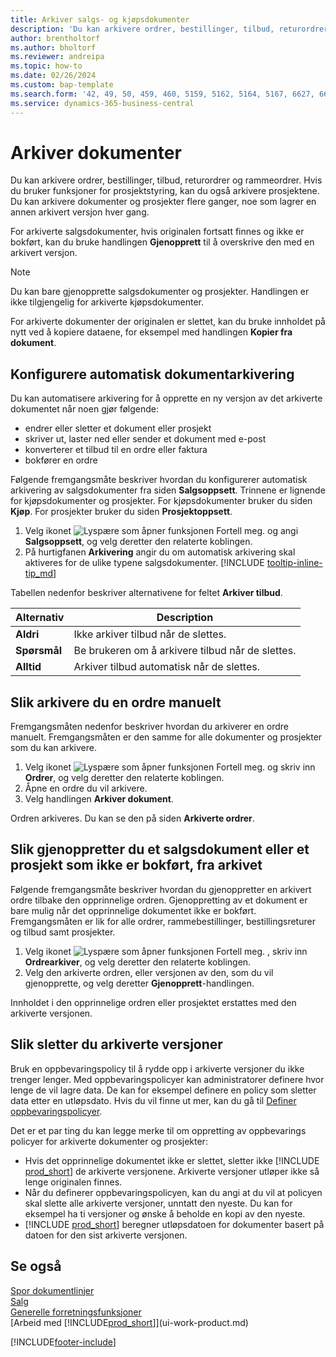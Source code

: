 ```yaml
---
title: Arkiver salgs- og kjøpsdokumenter
description: 'Du kan arkivere ordrer, bestillinger, tilbud, returordrer og rammeordrer.'
author: brentholtorf
ms.author: bholtorf
ms.reviewer: andreipa
ms.topic: how-to
ms.date: 02/26/2024
ms.custom: bap-template
ms.search.form: '42, 49, 50, 459, 460, 5159, 5162, 5164, 5167, 6627, 6630, 6644, 9305, 9306, 9346, 9347, 9348, 9349'
ms.service: dynamics-365-business-central
---
```

# Arkiver dokumenter

Du kan arkivere ordrer, bestillinger, tilbud, returordrer og rammeordrer. Hvis du bruker funksjoner for prosjektstyring, kan du også arkivere prosjektene. Du kan arkivere dokumenter og prosjekter flere ganger, noe som lagrer en annen arkivert versjon hver gang.

For arkiverte salgsdokumenter, hvis originalen fortsatt finnes og ikke er bokført, kan du bruke handlingen **Gjenopprett** til å overskrive den med en arkivert versjon. 

> [!NOTE]
> Du kan bare gjenopprette salgsdokumenter og prosjekter. Handlingen er ikke tilgjengelig for arkiverte kjøpsdokumenter.

For arkiverte dokumenter der originalen er slettet, kan du bruke innholdet på nytt ved å kopiere dataene, for eksempel med handlingen **Kopier fra dokument**.  

## Konfigurere automatisk dokumentarkivering

Du kan automatisere arkivering for å opprette en ny versjon av det arkiverte dokumentet når noen gjør følgende:

* endrer eller sletter et dokument eller prosjekt
* skriver ut, laster ned eller sender et dokument med e-post
* konverterer et tilbud til en ordre eller faktura
* bokfører en ordre

Følgende fremgangsmåte beskriver hvordan du konfigurerer automatisk arkivering av salgsdokumenter fra siden **Salgsoppsett**. Trinnene er lignende for kjøpsdokumenter og prosjekter. For kjøpsdokumenter bruker du siden **Kjøp**. For prosjekter bruker du siden **Prosjektoppsett**.

1. Velg ikonet ![Lyspære som åpner funksjonen Fortell meg.](media/ui-search/search_small.png "Fortell hva du vil gjøre") og angi **Salgsoppsett**, og velg deretter den relaterte koblingen.
2. På hurtigfanen **Arkivering** angir du om automatisk arkivering skal aktiveres for de ulike typene salgsdokumenter. [!INCLUDE [tooltip-inline-tip_md](includes/tooltip-inline-tip_md.md)]

Tabellen nedenfor beskriver alternativene for feltet **Arkiver tilbud**.

|Alternativ|Description|
|------|-----------|
|**Aldri**| Ikke arkiver tilbud når de slettes.|
|**Spørsmål**|Be brukeren om å arkivere tilbud når de slettes.|
|**Alltid**|Arkiver tilbud automatisk når de slettes.|

## Slik arkivere du en ordre manuelt

Fremgangsmåten nedenfor beskriver hvordan du arkiverer en ordre manuelt. Fremgangsmåten er den samme for alle dokumenter og prosjekter som du kan arkivere.

1. Velg ikonet ![Lyspære som åpner funksjonen Fortell meg.](media/ui-search/search_small.png "Fortell hva du vil gjøre") og skriv inn **Ordrer**, og velg deretter den relaterte koblingen.  
2. Åpne en ordre du vil arkivere.  
3. Velg handlingen **Arkiver dokument**.

Ordren arkiveres. Du kan se den på siden **Arkiverte ordrer**.

## Slik gjenoppretter du et salgsdokument eller et prosjekt som ikke er bokført, fra arkivet

Følgende fremgangsmåte beskriver hvordan du gjenoppretter en arkivert ordre tilbake den opprinnelige ordren. Gjenoppretting av et dokument er bare mulig når det opprinnelige dokumentet ikke er bokført. Fremgangsmåten er lik for alle ordrer, rammebestillinger, bestillingsreturer og tilbud samt prosjekter.

1. Velg ikonet ![Lyspære som åpner funksjonen Fortell meg.](media/ui-search/search_small.png "Fortell hva du vil gjøre") , skriv inn **Ordrearkiver**, og velg deretter den relaterte koblingen.
2. Velg den arkiverte ordren, eller versjonen av den, som du vil gjenopprette, og velg deretter **Gjenopprett**-handlingen.  

Innholdet i den opprinnelige ordren eller prosjektet erstattes med den arkiverte versjonen.

## Slik sletter du arkiverte versjoner

Bruk en oppbevaringspolicy til å rydde opp i arkiverte versjoner du ikke trenger lenger. Med oppbevaringspolicyer kan administratorer definere hvor lenge de vil lagre data. De kan for eksempel definere en policy som sletter data etter en utløpsdato. Hvis du vil finne ut mer, kan du gå til [Definer oppbevaringspolicyer](admin-data-retention-policies.md).

Det er et par ting du kan legge merke til om oppretting av oppbevarings policyer for arkiverte dokumenter og prosjekter:

* Hvis det opprinnelige dokumentet ikke er slettet, sletter ikke [!INCLUDE [prod_short](includes/prod_short.md)] de arkiverte versjonene. Arkiverte versjoner utløper ikke så lenge originalen finnes.
* Når du definerer oppbevaringspolicyen, kan du angi at du vil at policyen skal slette alle arkiverte versjoner, unntatt den nyeste. Du kan for eksempel ha ti versjoner og ønske å beholde en kopi av den nyeste. 
* [!INCLUDE [prod_short](includes/prod_short.md)] beregner utløpsdatoen for dokumenter basert på datoen for den sist arkiverte versjonen.

## Se også

[Spor dokumentlinjer](across-how-to-track-document-lines.md)  
[Salg](sales-manage-sales.md)  
[Generelle forretningsfunksjoner](ui-across-business-areas.md)  
[Arbeid med [!INCLUDE[prod_short](includes/prod_short.md)]](ui-work-product.md)

[!INCLUDE[footer-include](includes/footer-banner.md)]
